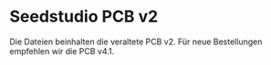 # Seedstudio PCB v2
Die Dateien beinhalten die veraltete PCB v2. Für neue Bestellungen empfehlen wir die PCB v4.1.
